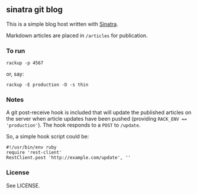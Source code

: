 ## sinatra git blog

This is a simple blog host written with [Sinatra](https://github.com/sinatra/sinatra).

Markdown articles are placed in `/articles` for publication.


### To run

    rackup -p 4567

or, say:

    rackup -E production -D -s thin

### Notes

A git post-receive hook is included that will update the published articles
on the server when article updates have been pushed (providing
`RACK_ENV == 'production'`). The hook responds to a `POST` to `/update`.

So, a simple hook script could be:

    #!/usr/bin/env ruby
    require 'rest-client'
    RestClient.post 'http://example.com/update', ''

### License

See LICENSE.
